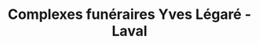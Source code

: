 ---
title: "Complexes funéraires Yves Légaré - Laval"
url: /laval/complexes-funeraires-yves-legare-laval/
shop: Bestattungen
---